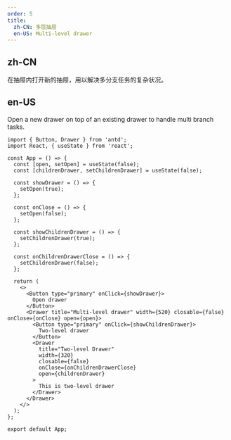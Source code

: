 ```yaml
---
order: 5
title:
  zh-CN: 多层抽屉
  en-US: Multi-level drawer
---
```


## zh-CN

在抽屉内打开新的抽屉，用以解决多分支任务的复杂状况。

## en-US

Open a new drawer on top of an existing drawer to handle multi branch tasks.

```tsx
import { Button, Drawer } from 'antd';
import React, { useState } from 'react';

const App = () => {
  const [open, setOpen] = useState(false);
  const [childrenDrawer, setChildrenDrawer] = useState(false);

  const showDrawer = () => {
    setOpen(true);
  };

  const onClose = () => {
    setOpen(false);
  };

  const showChildrenDrawer = () => {
    setChildrenDrawer(true);
  };

  const onChildrenDrawerClose = () => {
    setChildrenDrawer(false);
  };

  return (
    <>
      <Button type="primary" onClick={showDrawer}>
        Open drawer
      </Button>
      <Drawer title="Multi-level drawer" width={520} closable={false} onClose={onClose} open={open}>
        <Button type="primary" onClick={showChildrenDrawer}>
          Two-level drawer
        </Button>
        <Drawer
          title="Two-level Drawer"
          width={320}
          closable={false}
          onClose={onChildrenDrawerClose}
          open={childrenDrawer}
        >
          This is two-level drawer
        </Drawer>
      </Drawer>
    </>
  );
};

export default App;
```

<style>
[data-theme="dark"] .site-multi-level-drawer-footer {
  border-top: 1px solid #303030;
  background: #1f1f1f;
}
</style>

